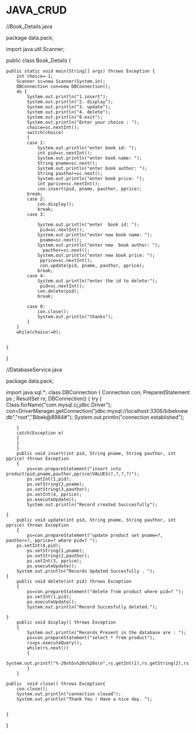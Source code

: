# JAVA_CRUD

//Book_Details.java

package data.pack;

import java.util.Scanner;

public class Book_Details {

	public static void main(String[] args) throws Exception {
		int choice=-1;
		Scanner sc=new Scanner(System.in);
		DBConnection con=new DBConnection();
		do {
			System.out.println("1.insert");
			System.out.println("2. display");
			System.out.println("3. update");
			System.out.println("4. delete");
			System.out.println("0.exit");
			System.out.println("Enter your choice : ");
			choice=sc.nextInt();
			switch(choice)
			{
			case 1:
				System.out.println("enter book id: ");
				int pid=sc.nextInt();
				System.out.println("enter book name: ");
				String pname=sc.next();
				System.out.println("enter book author: ");
				String pauthor=sc.next();
				System.out.println("enter book price: ");
				int pprice=sc.nextInt();
				con.insert(pid, pname, pauthor, pprice);
			break;
			case 2:
				con.display();
				break;
			case 3:
				
				System.out.println("enter  book id: ");
				 pid=sc.nextInt();
				System.out.println("enter new book name: ");
				 pname=sc.next();
				System.out.println("enter new  book author: ");
				  pauthor=sc.next();
				System.out.println("enter new book price: ");
				 pprice=sc.nextInt();
				 con.update(pid, pname, pauthor, pprice);
				break;
			case 4:
				System.out.println("enter the id to delete:");
				 pid=sc.nextInt();
				con.delete(pid);
				break;
				
			case 0:
				con.close();
				System.out.println("thanks");
			}
		}
		while(choice!=0);
		

	}

}

//DatabaseService.java

package data.pack;

import java.sql.*;
class DBConnection {
	Connection con;
	PreparedStatement ps ;
	ResultSet rs;
	DBConnection()
	{
		try {
			Class.forName("com.mysql.cj.jdbc.Driver");
			con=DriverManager.getConnection("jdbc:mysql://localhost:3306/bibeknewdb","root","Bibek@8984#");
			System.out.println("connection established");
			
		}
		catch(Exception e)
		{
		}
		}
		public void insert(int pid, String pname, String pauthor, int pprice) throws Exception
		{
			ps=con.prepareStatement("insert into product(pid,pname,pauthor,pprice)VALUES(?,?,?,?)");
			ps.setInt(1,pid);
			ps.setString(2,pname);
			ps.setString(3,pauthor);
			ps.setInt(4, pprice);
			ps.executeUpdate();
			System.out.println("Record created Succcesfully");
		
	}
		public void update(int pid, String pname, String pauthor, int pprice) throws Exception
		{
			ps=con.prepareStatement("update product set pname=?, pauthor=?, pprice=? where pid=? ");
		ps.setInt(4,pid);
			ps.setString(1,pname);
			ps.setString(2,pauthor);
			ps.setInt(3, pprice);
			ps.executeUpdate();
		System.out.println("Records Updated Succesfully . ");
	}
		public void delete(int pid) throws Exception
		{
			ps=con.prepareStatement("delete from product where pid=? ");
			ps.setInt(1,pid);			
			ps.executeUpdate();
			System.out.println("Record Succesfully deleted.");
		
	}
		public void display() throws Exception
		{
			System.out.println("Records Present in the database are : ");
			ps=con.prepareStatement("select * from product");
			rs=ps.executeQuery();
			while(rs.next())
			{
				System.out.printf("%-20s%5s%20s%20s\n",rs.getInt(1),rs.getString(2),rs.getString(3),rs.getInt(4));
			}
		}

	public  void close() throws Exception{
		con.close();
		System.out.println("connection closed");
		System.out.println("Thank You ! Have a nice day. ");
		

	}

}
